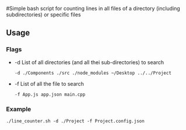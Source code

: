 #Simple bash script for counting lines in all files of a directory (including subdirectories) or specific files

## Usage

### Flags

* -d List of all directories (and all thei sub-directories) to search

  ```
  -d ./Components ./src ./node_modules ~/Desktop ../../Project
  ```
* -f List of all the file to search

  ```
  -f App.js app.json main.cpp
  ```

### Example

```
./line_counter.sh -d ./Project -f Project.config.json

```
